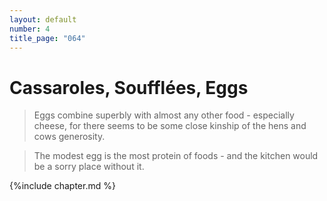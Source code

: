 ```yaml
---
layout: default
number: 4
title_page: "064"
---
```


# Cassaroles, Soufflées, Eggs

> Eggs combine superbly with almost any other food - especially cheese, for there seems to be some close kinship of the hens and cows generosity.

> The modest egg is the most protein of foods - and the kitchen would be a sorry place without it.

{%include chapter.md %}